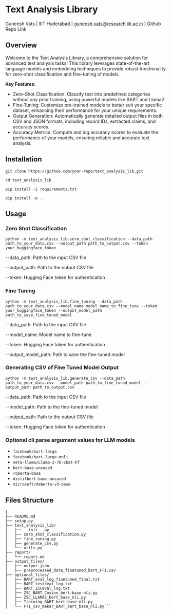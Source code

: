 # Text Analysis Library

Guneesh Vats | IIIT Hyderabad | guneesh.vats@research.iiit.ac.in | Github Repo Link



## Overview
Welcome to the Text Analysis Library, a comprehensive solution for advanced text analysis tasks! This library leverages state-of-the-art language models and embedding techniques to provide robust functionality for zero-shot classification and fine-tuning of models.

**Key Features:**
* Zero-Shot Classification: Classify text into predefined categories without any prior training, using powerful models like BART and Llama2.
* Fine-Tuning: Customize pre-trained models to better suit your specific dataset, enhancing their performance for your unique requirements.
* Output Generation: Automatically generate detailed output files in both CSV and JSON formats, including record IDs, extracted claims, and accuracy scores.
* Accuracy Metrics: Compute and log accuracy scores to evaluate the performance of your models, ensuring reliable and accurate text analysis.


## Installation
```git clone https://github.com/your-repo/text_analysis_lib.git```

```cd text_analysis_lib```

```pip install -i requirements.txt```

```pip install -e .```


## Usage

### Zero Shot Classification 
    python -m text_analysis_lib.zero_shot_classification --data_path path_to_your_data.csv --output_path path_to_output.csv --token your_huggingface_token

--data_path: Path to the input CSV file

--output_path: Path to the output CSV file

--token: Hugging Face token for authentication

### Fine Tuning 
    python -m text_analysis_lib.fine_tuning --data_path path_to_your_data.csv --model_name model_name_to_fine_tune --token your_huggingface_token --output_model_path path_to_save_fine_tuned_model

--data_path: Path to the input CSV file

--model_name: Model name to fine-tune

--token: Hugging Face token for authentication

--output_model_path: Path to save the fine-tuned model

### Generating CSV of Fine Tuned Model Output
    python -m text_analysis_lib.generate_csv --data_path path_to_your_data.csv --model_path path_to_fine_tuned_model --output_path path_to_output.csv

--data_path: Path to the input CSV file

--model_path: Path to the fine-tuned model

--output_path: Path to the output CSV file

--token: Hugging Face token for authentication

### Optional cli parse argument values for LLM models 

- ```facebook/bart-large```
- ```facebook/bart-large-mnli```
- ```meta-llama/Llama-2-7b-chat-hf```
- ```bert-base-uncased```
- ```roberta-base```
- ```distilbert-base-uncased```
- ```microsoft/deberta-v3-base```


## Files Structure

```text_analysis_lib/
│
├── README.md
├── setup.py
├── text_analysis_lib/
│   ├── __init__.py
│   ├── zero_shot_classification.py
│   ├── fine_tuning.py
│   ├── generate_csv.py
│   └── utils.py
├── report/
│   └── report.md
├── output_files/
│   ├── output.json
│   ├── preprocessed_data_finetuned_bart_FT1.csv
├── optional_files/
│   ├── BART_eval_log_finetuned_final.txt
│   ├── BART_testeval_log.txt
│   ├── BART_ZSCeval_log.txt
│   ├── ZSC_BART_Cosine_bert-base-nli.py
│   ├── ZSC_LLAMA2_bert_base_nli.py
│   ├── Training_BART_bert-base-nli.py
│   └── FT1_csv_maker_BART_bert_base_nli.py```


